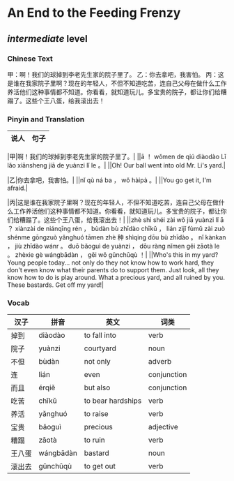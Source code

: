 # An End to the Feeding Frenzy
## *intermediate* level

### Chinese Text
甲：啊！我们的球掉到李老先生家的院子里了。
乙：你去拿吧，我害怕。
丙：这是谁在我家院子里啊？现在的年轻人，不但不知道吃苦，连自己父母在做什么工作养活他们这种事情都不知道。你看看，就知道玩儿。多宝贵的院子，都让你们给糟蹋了。这些个王八蛋，给我滚出去！

### Pinyin and Translation
|说人|句子|
|----|----|

|甲|啊！我们的球掉到李老先生家的院子里了。|
||ā ！ wǒmen de qiú diàodào Lǐ lǎo xiānsheng jiā de yuànzi lǐ le 。|
||Oh! Our ball went into old Mr. Li's yard.|

|乙|你去拿吧，我害怕。|
||nǐ qù ná ba ， wǒ hàipà 。|
||You go get it, I'm afraid.|

|丙|这是谁在我家院子里啊？现在的年轻人，不但不知道吃苦，连自己父母在做什么工作养活他们这种事情都不知道。你看看，就知道玩儿。多宝贵的院子，都让你们给糟蹋了。这些个王八蛋，给我滚出去！|
||zhè shì shéi zài wǒ jiā yuànzi lǐ ā ？ xiànzài de niánqīng rén ， bùdàn bù zhīdào chīkǔ ， lián zìjǐ fùmǔ zài zuò shénme gōngzuò yǎnghuó tāmen zhè 种 shìqing dōu bù zhīdào 。 nǐ kànkan ， jiù zhīdào wánr 。 duō bǎoguì de yuànzi ， dōu ràng nǐmen gěi zāotà le 。 zhèxie gè wángbādàn ， gěi wǒ gǔnchūqù ！|
||Who's this in my yard? Young people today... not only do they not know how to work hard, they don't even know what their parents do to support them. Just look, all they know how to do is play around. What a precious yard, and all ruined by you. These bastards. Get off my yard!|
### Vocab
|汉子|拼音|英文|词类|
|----|----|----|----|
|掉到|diàodào|to fall into|verb|
|院子|yuànzi|courtyard|noun|
|不但|bùdàn|not only|adverb|
|连|lián|even|conjunction|
|而且|érqiě|but also|conjunction|
|吃苦|chīkǔ|to bear hardships|verb|
|养活|yǎnghuó|to raise|verb|
|宝贵|bǎoguì|precious|adjective|
|糟蹋|zāotà|to ruin|verb|
|王八蛋|wángbādàn|bastard|noun|
|滚出去|gǔnchūqù|to get out|verb|